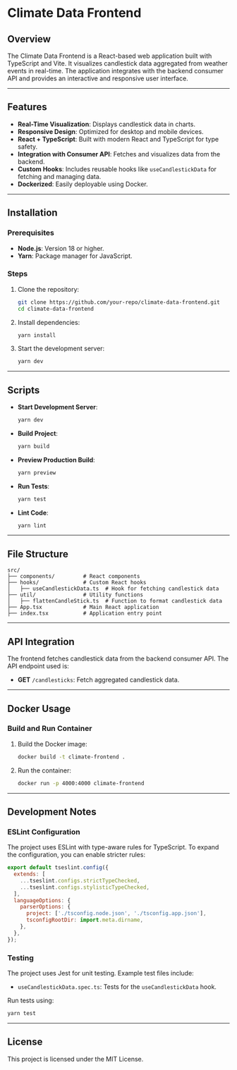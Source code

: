 # Climate Data Frontend

## Overview

The Climate Data Frontend is a React-based web application built with TypeScript and Vite. It visualizes candlestick data aggregated from weather events in real-time. The application integrates with the backend consumer API and provides an interactive and responsive user interface.

---

## Features

- **Real-Time Visualization**: Displays candlestick data in charts.
- **Responsive Design**: Optimized for desktop and mobile devices.
- **React + TypeScript**: Built with modern React and TypeScript for type safety.
- **Integration with Consumer API**: Fetches and visualizes data from the backend.
- **Custom Hooks**: Includes reusable hooks like `useCandlestickData` for fetching and managing data.
- **Dockerized**: Easily deployable using Docker.

---

## Installation

### Prerequisites
- **Node.js**: Version 18 or higher.
- **Yarn**: Package manager for JavaScript.

### Steps
1. Clone the repository:
   ```bash
   git clone https://github.com/your-repo/climate-data-frontend.git
   cd climate-data-frontend
   ```

2. Install dependencies:
   ```bash
   yarn install
   ```

3. Start the development server:
   ```bash
   yarn dev
   ```

---

## Scripts

- **Start Development Server**:
  ```bash
  yarn dev
  ```
- **Build Project**:
  ```bash
  yarn build
  ```
- **Preview Production Build**:
  ```bash
  yarn preview
  ```
- **Run Tests**:
  ```bash
  yarn test
  ```
- **Lint Code**:
  ```bash
  yarn lint
  ```

---

## File Structure

```
src/
├── components/         # React components
├── hooks/              # Custom React hooks
│   ├── useCandlestickData.ts  # Hook for fetching candlestick data
├── util/               # Utility functions
│   ├── flattenCandleStick.ts  # Function to format candlestick data
├── App.tsx             # Main React application
├── index.tsx           # Application entry point
```

---

## API Integration

The frontend fetches candlestick data from the backend consumer API. The API endpoint used is:

- **GET** `/candlesticks`: Fetch aggregated candlestick data.

---

## Docker Usage

### Build and Run Container
1. Build the Docker image:
   ```bash
   docker build -t climate-frontend .
   ```

2. Run the container:
   ```bash
   docker run -p 4000:4000 climate-frontend
   ```

---

## Development Notes

### ESLint Configuration
The project uses ESLint with type-aware rules for TypeScript. To expand the configuration, you can enable stricter rules:

```js
export default tseslint.config({
  extends: [
    ...tseslint.configs.strictTypeChecked,
    ...tseslint.configs.stylisticTypeChecked,
  ],
  languageOptions: {
    parserOptions: {
      project: ['./tsconfig.node.json', './tsconfig.app.json'],
      tsconfigRootDir: import.meta.dirname,
    },
  },
});
```

### Testing
The project uses Jest for unit testing. Example test files include:
- `useCandlestickData.spec.ts`: Tests for the `useCandlestickData` hook.

Run tests using:
```bash
yarn test
```

---

## License

This project is licensed under the MIT License.